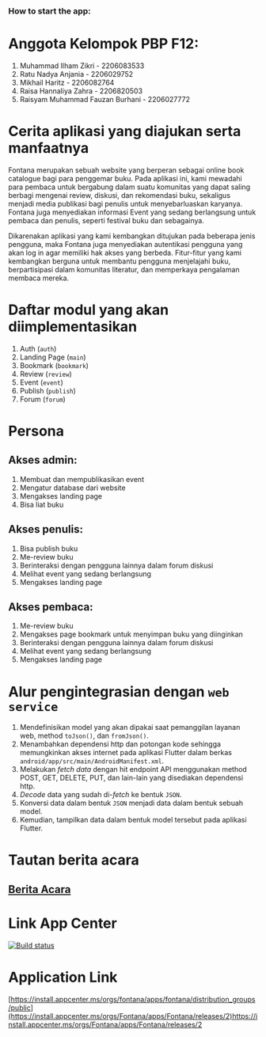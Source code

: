 ### How to start the app:

# Anggota Kelompok PBP F12:

1. Muhammad Ilham Zikri - 2206083533
2. Ratu Nadya Anjania - 2206029752
3. Mikhail Haritz - 2206082764
4. Raisa Hannaliya Zahra - 2206820503
5. Raisyam Muhammad Fauzan Burhani - 2206027772

# Cerita aplikasi yang diajukan serta manfaatnya

Fontana merupakan sebuah website yang berperan sebagai online book catalogue bagi para penggemar buku. Pada aplikasi ini, kami mewadahi para pembaca untuk bergabung dalam suatu komunitas yang dapat saling berbagi mengenai review, diskusi, dan rekomendasi buku, sekaligus menjadi media publikasi bagi penulis untuk menyebarluaskan karyanya. Fontana juga menyediakan informasi Event yang sedang berlangsung untuk pembaca dan penulis, seperti festival buku dan sebagainya.

Dikarenakan aplikasi yang kami kembangkan ditujukan pada beberapa jenis pengguna, maka Fontana juga menyediakan autentikasi pengguna yang akan log in agar memiliki hak akses yang berbeda. Fitur-fitur yang kami kembangkan berguna untuk membantu pengguna menjelajahi buku, berpartisipasi dalam komunitas literatur, dan memperkaya pengalaman membaca mereka.

# Daftar modul yang akan diimplementasikan

1. Auth (`auth`)
2. Landing Page (`main`)
3. Bookmark (`bookmark`)
4. Review (`review`)
5. Event (`event`)
6. Publish (`publish`)
7. Forum (`forum`)

# Persona

## Akses admin:

1. Membuat dan mempublikasikan event
2. Mengatur database dari website
3. Mengakses landing page
4. Bisa liat buku

## Akses penulis:

1. Bisa publish buku
2. Me-review buku
3. Berinteraksi dengan pengguna lainnya dalam forum diskusi
4. Melihat event yang sedang berlangsung
5. Mengakses landing page

## Akses pembaca:

1. Me-review buku
2. Mengakses page bookmark untuk menyimpan buku yang diinginkan
3. Berinteraksi dengan pengguna lainnya dalam forum diskusi
4. Melihat event yang sedang berlangsung
5. Mengakses landing page

# Alur pengintegrasian dengan `web service`

1. Mendefinisikan model yang akan dipakai saat pemanggilan layanan web, method `toJson()`, dan `fromJson()`.
2. Menambahkan dependensi http dan potongan kode sehingga memungkinkan akses internet pada aplikasi Flutter dalam berkas `android/app/src/main/AndroidManifest.xml`.
3. Melakukan _fetch data_ dengan hit endpoint API menggunakan method POST, GET, DELETE, PUT, dan lain-lain yang disediakan dependensi http.
4. _Decode_ data yang sudah di-_fetch_ ke bentuk `JSON`.
5. Konversi data dalam bentuk `JSON` menjadi data dalam bentuk sebuah model.
6. Kemudian, tampilkan data dalam bentuk model tersebut pada aplikasi Flutter.

# Tautan berita acara

## [Berita Acara](https://ristek.link/BeritaAcaraF12)

# Link App Center

[![Build status](https://build.appcenter.ms/v0.1/apps/0f5e14c8-351b-4a0e-b8b0-0d7e8f0a3053/branches/main/badge)](https://appcenter.ms)

# Application Link

[https://install.appcenter.ms/orgs/fontana/apps/fontana/distribution_groups/public](https://install.appcenter.ms/orgs/Fontana/apps/Fontana/releases/2)https://install.appcenter.ms/orgs/Fontana/apps/Fontana/releases/2
